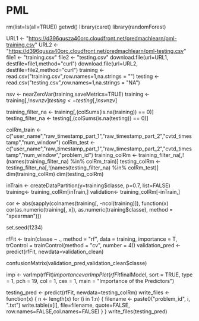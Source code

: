 # PML
rm(list=ls(all=TRUE))
getwd()
library(caret)
library(randomForest)

URL1 <- "https://d396qusza40orc.cloudfront.net/predmachlearn/pml-training.csv"
URL2 <- "https://d396qusza40orc.cloudfront.net/predmachlearn/pml-testing.csv"
file1 <- "training.csv"
file2 <- "testing.csv"
download.file(url=URL1, destfile=file1,method="curl")
download.file(url=URL2, destfile=file2,method="curl")
training <- read.csv("training.csv",row.names=1,na.strings = "")
testing <- read.csv("testing.csv",row.names=1,na.strings = "NA")


nsv <- nearZeroVar(training,saveMetrics=TRUE)
training <- training[,!nsv$nzv]
testing <- testing[,!nsv$nzv]


training_filter_na <- training[,(colSums(is.na(training)) == 0)]
testing_filter_na <- testing[,(colSums(is.na(testing)) == 0)]


colRm_train <- c("user_name","raw_timestamp_part_1","raw_timestamp_part_2","cvtd_timestamp","num_window")
colRm_test <- c("user_name","raw_timestamp_part_1","raw_timestamp_part_2","cvtd_timestamp","num_window","problem_id")
training_colRm <- training_filter_na[,!(names(training_filter_na) %in% colRm_train)]
testing_colRm <- testing_filter_na[,!(names(testing_filter_na) %in% colRm_test)]
dim(training_colRm)
dim(testing_colRm)

inTrain <- createDataPartition(y=training$classe, p=0.7, list=FALSE)
training<- training_colRm[inTrain,]
validation<- training_colRm[-inTrain,]

cor <- abs(sapply(colnames(training[, -ncol(training)]), function(x) cor(as.numeric(training[, x]), as.numeric(training$classe), method = "spearman")))

set.seed(1234)

rfFit <- train(classe ~ ., method = "rf", data = training, importance = T, trControl = trainControl(method = "cv", number = 4))
validation_pred <- predict(rfFit, newdata=validation_clean)

confusionMatrix(validation_pred,validation_clean$classe)

imp <- varImp(rfFit)$importance
varImpPlot(rfFit$finalModel, sort = TRUE, type = 1, pch = 19, col = 1, cex = 1, main = "Importance of the Predictors")


testing_pred <- predict(rfFit, newdata=testing_colRm)
write_files <- function(x) {
  n <- length(x)
  for (i in 1:n) {
    filename <- paste0("problem_id", i, ".txt")
    write.table(x[i], file=filename, quote=FALSE, row.names=FALSE,col.names=FALSE)
  }
}
write_files(testing_pred)

